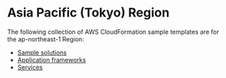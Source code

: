 # Asia Pacific \(Tokyo\) Region<a name="cfn-sample-templates-ap-northeast-1"></a>

The following collection of AWS CloudFormation sample templates are for the ap\-northeast\-1 Region:
+ [Sample solutions](sample-templates-applications-ap-northeast-1.md)
+ [Application frameworks](sample-templates-appframeworks-ap-northeast-1.md)
+ [Services](sample-templates-services-ap-northeast-1.md)